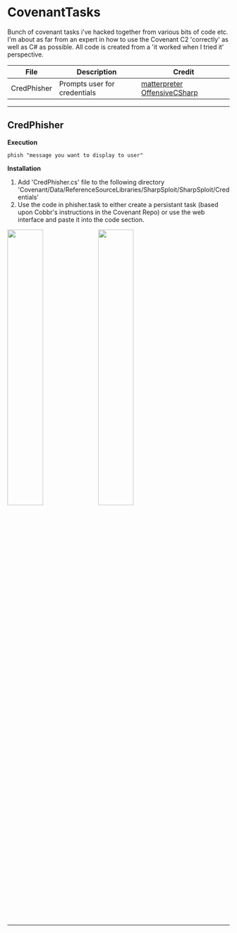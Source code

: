 # CovenantTasks
Bunch of covenant tasks i've hacked together from various bits of code etc. I'm about as far from an expert in how to use the Covenant C2 'correctly' as well as C# as possible. All code is created from a 'it worked when I tried it' perspective.


|File   	|Description   	|  Credit|
|---	|---	| ---|
|CredPhisher|Prompts user for credentials| [matterpreter OffensiveCSharp](https://github.com/matterpreter/OffensiveCSharp)|

---

## CredPhisher
**Execution**

``` phish "message you want to display to user" ```

**Installation**
1. Add 'CredPhisher.cs' file to the following directory 'Covenant/Data/ReferenceSourceLibraries/SharpSploit/SharpSploit/Credentials'
2. Use the code in phisher.task to either create a persistant task (based upon Cobbr's instructions in the Covenant Repo) or use the web interface and paste it into the code section.

<img src="Images/alertbox.png" width="40%"> <img src="Images/phishtask.png" width="40%">

---
